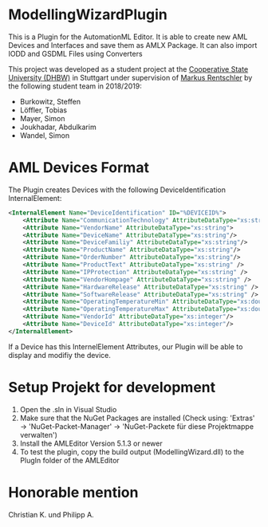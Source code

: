 # ModellingWizardPlugin
This is a Plugin for the AutomationML Editor.
It is able to create new AML Devices and Interfaces and save them as AMLX Package.
It can also import IODD and GSDML Files using Converters

This project was developed as a student project at the [Cooperative State University (DHBW)](https://dhbw-stuttgart.de) in Stuttgart under supervision of [Markus Rentschler](http://wwwlehre.dhbw-stuttgart.de/~rentschler/) by the following student team in 2018/2019:
* Burkowitz, Steffen
* Löffler, Tobias
* Mayer, Simon
* Joukhadar, Abdulkarim
* Wandel, Simon

# AML Devices Format
The Plugin creates Devices with the following DeviceIdentification InternalElement:
```xml
<InternalElement Name="DeviceIdentification" ID="%DEVICEID%">
    <Attribute Name="CommunicationTechnology" AttributeDataType="xs:string" />
    <Attribute Name="VendorName" AttributeDataType="xs:string">
    <Attribute Name="DeviceName" AttributeDataType="xs:string"/>
    <Attribute Name="DeviceFamiliy" AttributeDataType="xs:string"/>
    <Attribute Name="ProductName" AttributeDataType="xs:string"/>
    <Attribute Name="OrderNumber" AttributeDataType="xs:string"/>
    <Attribute Name="ProductText" AttributeDataType="xs:string" />
    <Attribute Name="IPProtection" AttributeDataType="xs:string" />
    <Attribute Name="VendorHompage" AttributeDataType="xs:string" />
    <Attribute Name="HardwareRelease" AttributeDataType="xs:string" />
    <Attribute Name="SoftwareRelease" AttributeDataType="xs:string" />
    <Attribute Name="OperatingTemperatureMin" AttributeDataType="xs:double"/>
    <Attribute Name="OperatingTemperatureMax" AttributeDataType="xs:double"/>
    <Attribute Name="VendorId" AttributeDataType="xs:integer"/>
    <Attribute Name="DeviceId" AttributeDataType="xs:integer"/>
</InternalElement>
```

If a Device has this InternelElement Attributes, our Plugin will be able to display and modifiy the device.

# Setup Projekt for development
1. Open the .sln in Visual Studio
2. Make sure that the NuGet Packages are installed (Check using: 'Extras' -> 'NuGet-Packet-Manager' -> 'NuGet-Packete für diese Projektmappe verwalten')
3. Install the AMLEditor Version 5.1.3 or newer
4. To test the plugin, copy the build output (ModellingWizard.dll) to the PlugIn folder of the AMLEditor



# Honorable mention
Christian K. und Philipp A.
